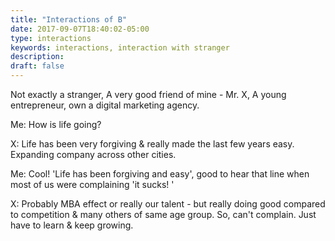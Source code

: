 ```yaml
---
title: "Interactions of B"
date: 2017-09-07T18:40:02-05:00
type: interactions
keywords: interactions, interaction with stranger
description:
draft: false
---
```

[comment]: # (Interactions with strangers )


Not exactly a stranger, A very good friend of mine - Mr. X, A young entrepreneur, own a digital marketing agency.

Me: How is life going?

X: Life has been very forgiving & really made the last few years easy. Expanding company across other cities.

Me: Cool! 'Life has been forgiving and easy', good to hear that line when most of us were complaining 'it sucks! '

X: Probably MBA effect or really our talent - but really doing good compared to competition & many others of same age group. So, can't complain. Just have to learn & keep growing.
